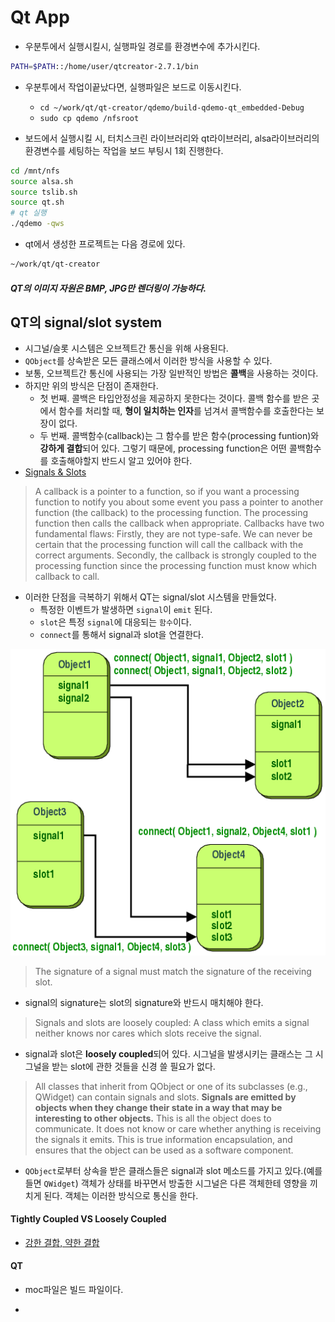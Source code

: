 # Qt App


- 우분투에서 실행시킬시, 실행파일 경로를 환경변수에 추가시킨다.

```bash
PATH=$PATH::/home/user/qtcreator-2.7.1/bin
```
- 우분투에서 작업이끝났다면, 실행파일은 보드로 이동시킨다.
  - `cd ~/work/qt/qt-creator/qdemo/build-qdemo-qt_embedded-Debug`
  - `sudo cp qdemo /nfsroot`

- 보드에서 실행시킬 시, 터치스크린 라이브러리와 qt라이브러리, alsa라이브러리의 환경변수를 세팅하는 작업을 보드 부팅시 1회 진행한다.

```bash
cd /mnt/nfs
source alsa.sh
source tslib.sh
source qt.sh
# qt 실행
./qdemo -qws
```

- qt에서 생성한 프로젝트는 다음 경로에 있다.

```bash
~/work/qt/qt-creator
```

##### QT의 이미지 자원은 BMP, JPG만 렌더링이 가능하다.

## QT의 signal/slot system
- 시그널/슬롯 시스템은 오브젝트간 통신을 위해 사용된다.
- `QObject`를 상속받은 모든 클래스에서 이러한 방식을 사용할 수 있다.
- 보통, 오브젝트간 통신에 사용되는 가장 일반적인 방법은 **콜백**을 사용하는 것이다.
- 하지만 위의 방식은 단점이 존재한다.
  - 첫 번째. 콜백은 타입안정성을 제공하지 못한다는 것이다. 콜백 함수를 받은 곳에서 함수를 처리할 때, **형이 일치하는 인자**를 넘겨서 콜백함수를 호출한다는 보장이 없다.
  - 두 번째. 콜백함수(callback)는 그 함수를 받은 함수(processing funtion)와 **강하게 결합**되어 있다. 그렇기 때문에,  processing function은 어떤 콜백함수를 호출해야할지 반드시 알고 있어야 한다.
- [Signals & Slots](http://doc.qt.io/qt-4.8/signalsandslots.html)
> A callback is a pointer to a function, so if you want a processing function to notify you about some event you pass a pointer to another function (the callback) to the processing function. The processing function then calls the callback when appropriate. Callbacks have two fundamental flaws: Firstly, they are not type-safe. We can never be certain that the processing function will call the callback with the correct arguments. Secondly, the callback is strongly coupled to the processing function since the processing function must know which callback to call.

- 이러한 단점을 극복하기 위해서 QT는 signal/slot 시스템을 만들었다.
  - 특정한 이벤트가 발생하면 `signal`이 `emit` 된다.
  - `slot`은 특정 `signal`에 대응되는 `함수`이다.
  - `connect`를 통해서 signal과 slot을 연결한다.

![signal/slot](./img/abstract-connections.png)
> The signature of a signal must match the signature of the receiving slot.
- signal의 signature는 slot의 signature와 반드시 매치해야 한다.

> Signals and slots are loosely coupled: A class which emits a signal neither knows nor cares which slots receive the signal.
- signal과 slot은 **loosely coupled**되어 있다. 시그널을 발생시키는 클래스는 그 시그널을 받는 slot에 관한 것들을 신경 쓸 필요가 없다.

> All classes that inherit from QObject or one of its subclasses (e.g., QWidget) can contain signals and slots. **Signals are emitted by objects when they change their state in a way that may be interesting to other objects.** This is all the object does to communicate. It does not know or care whether anything is receiving the signals it emits. This is true information encapsulation, and ensures that the object can be used as a software component.
- `QObject`로부터 상속을 받은 클래스들은 signal과 slot 메소드를 가지고 있다.(예를 들면 `QWidget`) 객체가 상태를 바꾸면서 방출한 시그널은 다른 객체한테 영향을 끼치게 된다. 객체는 이러한 방식으로 통신을 한다.

#### Tightly Coupled VS Loosely Coupled
- [강한 결합, 약한 결합](http://www.codesuggestions.com/java/tight-coupling-and-loose-coupling-between-java-objects/)

#### QT
- moc파일은 빌드 파일이다.











-
